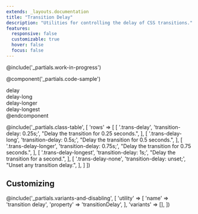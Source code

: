 ```yaml
---
extends: _layouts.documentation
title: "Transition Delay"
description: "Utilities for controlling the delay of CSS transitions."
features:
  responsive: false
  customizable: true
  hover: false
  focus: false
---
```


@include('_partials.work-in-progress')

@component('_partials.code-sample')
<div class="group flex bg-grey-lighter">
  <div class="flex-1 text-grey-darker text-center trans trans-delay group-hover:bg-white bg-grey-light px-4 py-2 m-2">
    delay
  </div>
  <div class="flex-1 text-grey-darker text-center trans trans-delay-long group-hover:bg-white bg-grey-light px-4 py-2 m-2">
    delay-long
  </div>
  <div class="flex-1 text-grey-darker text-center trans trans-delay-longer group-hover:bg-white bg-grey-light px-4 py-2 m-2">
    delay-longer
  </div>
  <div class="flex-1 text-grey-darker text-center trans trans-delay-longest group-hover:bg-white bg-grey-light px-4 py-2 m-2">
    delay-longest
  </div>
</div>
@endcomponent

@include('_partials.class-table', [
  'rows' => [
    [
      '.trans-delay',
      'transition-delay: 0.25s;',
      "Delay the transition for 0.25 seconds.",
    ],
    [
      '.trans-delay-long',
      'transition-delay: 0.5s;',
      "Delay the transition for 0.5 seconds.",
    ],
    [
      '.trans-delay-longer',
      'transition-delay: 0.75s;',
      "Delay the transition for 0.75 seconds.",
    ],
    [
      '.trans-delay-longest',
      'transition-delay: 1s;',
      "Delay the transition for a second.",
    ],
    [
      '.trans-delay-none',
      'transition-delay: unset;',
      "Unset any transition delay.",
    ],
  ]
])

## Customizing

@include('_partials.variants-and-disabling', [
    'utility' => [
        'name' => 'transition delay',
        'property' => 'transitionDelay',
    ],
    'variants' => [],
])
